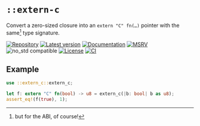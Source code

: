 # `::extern-c`

Convert a zero-sized closure into an `extern "C" fn(…)` pointer with the
same[^abi] type signature.

[^abi]: but for the ABI, of course!

[![Repository](https://img.shields.io/badge/repository-GitHub-brightgreen.svg)](
https://github.com/danielhenrymantilla/extern-c.rs)
[![Latest version](https://img.shields.io/crates/v/extern-c.svg)](
https://crates.io/crates/extern-c)
[![Documentation](https://docs.rs/extern-c/badge.svg)](
https://docs.rs/extern-c)
[![MSRV](https://img.shields.io/badge/MSRV-1.65.0-white)](
https://gist.github.com/danielhenrymantilla/8e5b721b3929084562f8f65668920c33)
![no_std compatible](https://img.shields.io/badge/no__std-compatible-success.svg)
[![License](https://img.shields.io/crates/l/extern-c.svg)](
https://github.com/danielhenrymantilla/extern-c.rs/blob/master/LICENSE-ZLIB)
[![CI](https://github.com/danielhenrymantilla/extern-c.rs/workflows/CI/badge.svg)](
https://github.com/danielhenrymantilla/extern-c.rs/actions)

<!-- Templated by `cargo-generate` using https://github.com/danielhenrymantilla/proc-macro-template -->

## Example

```rust
use ::extern_c::extern_c;

let f: extern "C" fn(bool) -> u8 = extern_c(|b: bool| b as u8);
assert_eq!(f(true), 1);
```
